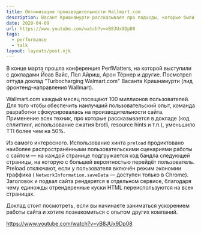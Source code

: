 ```yaml
---
title: Оптимизация производительности Wallmart.com
description: Васант Кришнамурти рассказывает про подходы, которые были использованы для оптимизация фронтенда wallmart.com
date: 2020-04-09
url: https://www.youtube.com/watch?v=vB8JUx9Dp08
tags:
  - performance
  - talk
layout: layouts/post.njk
---
```

В конце марта прошла конференция PerfMatters, на которой выступили с докладами Йоав Вайс, Пол Айриш, Арон Тёрнер и другие. Посмотрел оттуда доклад "Turbocharging Walmart.com" Васанта Кришнамурти (лид фронтенд-направления Wallmart).

Wallmart.com каждый месяц посещают 100 миллионов пользователей. Для того чтобы обеспечить наилучший пользовательский опыт, команда разработки сфокусировалась на производительности сайта. Применение всех техник, про которые рассказывается в докладе (код сплиттинг, использование сжатия brotli, resource hints и т.п.), уменьшило TTI более чем на 50%.

Из самого интересного. Использование хинта `preload` продиктовано наиболее распространёнными пользовательскими сценариями работы с сайтом — на каждой странице подгружается код бандла следующей страницы, на которую с большей вероятностью перейдёт пользователь. Preload отключают, если у пользователя включён режим экономии траффика ( `NetworkInformation.saveData` — доступен только в Chrome). Заголовок и подвал сайта рендерятся в отдельном сервисе, благодаря чему единожды отрендеренные куски HTML переиспользуются на всех страницах.

Доклад стоит посмотреть, если вы начинаете заниматься ускорением работы сайта и хотите познакомиться с опытом других компаний.

https://www.youtube.com/watch?v=vB8JUx9Dp08

